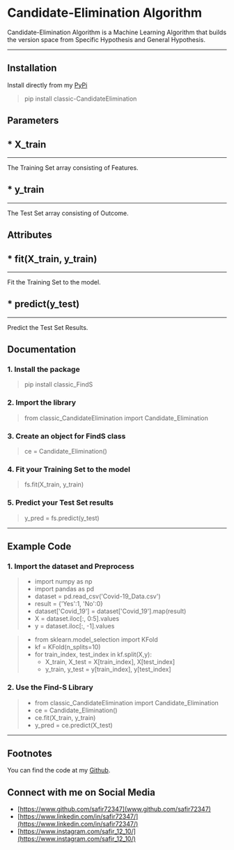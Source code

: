 Candidate-Elimination Algorithm
===================


Candidate-Elimination Algorithm is a Machine Learning Algorithm that builds the version space from Specific Hypothesis and General Hypothesis.

----------


Installation
-------------
Install directly from my [PyPi](https://pypi.org/project/classic-CandidateElimination/)

> pip install classic-CandidateElimination

Parameters
-------------

## * X_train 
-------------
The Training Set array consisting of Features.

## * y_train
-------------
The Test Set array consisting of Outcome.


Attributes
-------------

## * fit(X_train, y_train)
-------------
Fit the Training Set to the model.

## * predict(y_test)
-------------
Predict the Test Set Results.



<i class="icon-file"></i> Documentation
-------------

### 1.  Install the package
>  pip install classic_FindS

### 2. Import the library
>  from classic_CandidateElimination import Candidate_Elimination

### 3. Create an object for FindS class
> ce = Candidate_Elimination()

### 4. Fit your Training Set to the model
> fs.fit(X_train, y_train)

### 5. Predict your Test Set results
> y_pred = fs.predict(y_test)

----------



Example Code
-------------

### 1. Import the dataset and Preprocess
> * import numpy as np
> * import pandas as pd
> * dataset = pd.read_csv('Covid-19_Data.csv')
> * result = {'Yes':1, 'No':0}
> * dataset['Covid_19'] = dataset['Covid_19'].map(result)
> * X = dataset.iloc[:, 0:5].values
> * y = dataset.iloc[:, -1].values

> * from sklearn.model_selection import KFold
> * kf = KFold(n_splits=10)
> * for train_index, test_index in kf.split(X,y):
>	 * X_train, X_test = X[train_index], X[test_index]
>	 * y_train, y_test = y[train_index], y[test_index]

### 2. Use the Find-S Library
> * from classic_CandidateElimination import Candidate_Elimination
> * ce = Candidate_Elimination()            
> * ce.fit(X_train, y_train)
> * y_pred = ce.predict(X_test) 


----------



Footnotes
-------------

You can find the code at my [Github](https://github.com/safir72347/ML-CandidateElimination-PyPi).



Connect with me on Social Media
-------------

* [https://www.github.com/safir72347](www.github.com/safir72347)
* [https://www.linkedin.com/in/safir72347/](https://www.linkedin.com/in/safir72347/)
* [https://www.instagram.com/safir_12_10/](https://www.instagram.com/safir_12_10/)